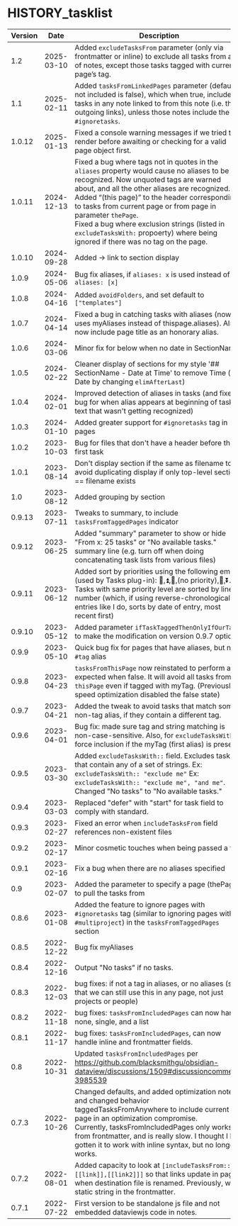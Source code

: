 # HISTORY_tasklist

| Version | Date       | Description                                                                                                                                                                                                                                                                                                                                                                                                                                     |
| ------- | ---------- | ----------------------------------------------------------------------------------------------------------------------------------------------------------------------------------------------------------------------------------------------------------------------------------------------------------------------------------------------------------------------------------------------------------------------------------------------- |
| 1.2   | 2025-03-10 | Added `excludeTasksFrom` parameter (only via frontmatter or inline) to exclude all tasks from a list of notes, except those tasks tagged with current page’s tag.                                                                                                                                                                                                                                                                               |
| 1.1     | 2025-02-11 | Added `tasksFromLinkedPages` parameter (default if not included is false), which when true, includes tasks in any note linked to from this note (i.e. the outgoing links), unless those notes include the tag `#ignoretasks`.                                                                                                                                                                                                                   |
| 1.0.12  | 2025-01-13 | Fixed a console warning messages if we tried to render before awaiting or checking for a valid page object first.                                                                                                                                                                                                                                                                                                                               |
| 1.0.11  | 2024-12-13 | Fixed a bug where tags not in quotes in the `aliases` property would cause no aliases to be recognized. Now unquoted tags are warned about, and all the other aliases are recognized. <br>Added “(this page)” to the header corresponding to tasks from current page or from page in parameter `thePage`.<br>Fixed a bug where exclusion strings (listed in `excludeTasksWith:` propoerty) where being ignored if there was no tag on the page. |
| 1.0.10  | 2024-09-28 | Added → link to section display                                                                                                                                                                                                                                                                                                                                                                                                                 |
| 1.0.9   | 2024-05-06 | Bug fix aliases, if `aliases: x` is used instead of `aliases: [x]`                                                                                                                                                                                                                                                                                                                                                                              |
| 1.0.8   | 2024-04-16 | Added `avoidFolders`, and set default to `["templates"]`                                                                                                                                                                                                                                                                                                                                                                                        |
| 1.0.7   | 2024-04-14 | Fixed a bug in catching tasks with aliases (now uses myAliases instead of thispage.aliases). Also, now include page title as an honorary alias.                                                                                                                                                                                                                                                                                                 |
| 1.0.6   | 2024-03-06 | Minor fix for below when no date in SectionName                                                                                                                                                                                                                                                                                                                                                                                                 |
| 1.0.5   | 2024-02-22 | Cleaner display of sections for my style '## SectionName - Date at Time' to remove Time (or Date by changing `elimAfterLast`)                                                                                                                                                                                                                                                                                                                   |
| 1.0.4   | 2024-02-01 | Improved detection of aliases in tasks (and fixes bug for when alias appears at beginning of task text that wasn't getting recognized)                                                                                                                                                                                                                                                                                                          |
| 1.0.3   | 2024-01-10 | Added greater support for `#ignoretasks` tag in pages                                                                                                                                                                                                                                                                                                                                                                                           |
| 1.0.2   | 2023-10-03 | Bug for files that don't have a header before the first task                                                                                                                                                                                                                                                                                                                                                                                    |
| 1.0.1   | 2023-08-14 | Don't display section if the same as filename to avoid duplicating display if only top-level section == filename exists                                                                                                                                                                                                                                                                                                                         |
| 1.0     | 2023-08-12 | Added grouping by section                                                                                                                                                                                                                                                                                                                                                                                                                       |
| 0.9.13  | 2023-07-11 | Tweaks to summary, to include `tasksFromTaggedPages` indicator                                                                                                                                                                                                                                                                                                                                                                                  |
| 0.9.12  | 2023-06-25 | Added "summary" parameter to show or hide "From x: 25 tasks" or "No available tasks." summary line (e.g. turn off when doing concatenating task lists from various files)                                                                                                                                                                                                                                                                       |
| 0.9.11  | 2023-06-12 | Added sort by priorities using the following emojis (used by Tasks plug-in): 🔺,⏫,🔼,(no priority),🔽,⏬. Tasks with same priority level are sorted by line number (which, if using reverse-chronological entries like I do, sorts by date of entry, most recent first)                                                                                                                                                                          |
| 0.9.10  | 2023-05-12 | Added parameter `ifTaskTaggedThenOnlyIfOurTag` to make the modification on version 0.9.7 optional                                                                                                                                                                                                                                                                                                                                               |
| 0.9.9   | 2023-05-10 | Quick bug fix for pages that have aliases, but no `#tag` alias                                                                                                                                                                                                                                                                                                                                                                                  |
| 0.9.8   | 2023-04-23 | `tasksFromThisPage` now reinstated to perform as expected when false. It will avoid all tasks from `thisPage` even if tagged with myTag. (Previously a speed optimization disabled the false state)                                                                                                                                                                                                                                             |
| 0.9.7   | 2023-04-21 | Added the tweak to avoid tasks that match some non-tag alias, if they contain a different tag.                                                                                                                                                                                                                                                                                                                                                  |
| 0.9.6   | 2023-04-01 | Bug fix: made sure tag and string matching is non-case-sensitive. Also, for `excludeTasksWith`, force inclusion if the myTag (first alias) is present.                                                                                                                                                                                                                                                                                          |
| 0.9.5   | 2023-03-30 | Added `excludeTasksWith::` field. Excludes tasks that contain any of a set of strings. Ex: `excludeTasksWith:: "exclude me"` Ex: `excludeTasksWith:: "exclude me", "and me"`. <br> Changed "No tasks" to "No available tasks."                                                                                                                                                                                                                  |
| 0.9.4   | 2023-03-03 | Replaced "defer" with "start" for task field to comply with standard.                                                                                                                                                                                                                                                                                                                                                                           |
| 0.9.3   | 2023-02-27 | Fixed an error when `includeTasksFrom` field references non-existent files                                                                                                                                                                                                                                                                                                                                                                      |
| 0.9.2   | 2023-02-17 | Minor cosmetic touches when being passed a file                                                                                                                                                                                                                                                                                                                                                                                                 |
| 0.9.1   | 2023-02-16 | Fix a bug when there are no aliases specified                                                                                                                                                                                                                                                                                                                                                                                                   |
| 0.9     | 2023-02-07 | Added the parameter to specify a page (thePage) to pull the tasks from                                                                                                                                                                                                                                                                                                                                                                          |
| 0.8.6   | 2023-01-08 | Added the feature to ignore pages with `#ignoretasks` tag (similar to ignoring pages with `#multiproject`) in the `tasksFromTaggedPages` section                                                                                                                                                                                                                                                                                                |
| 0.8.5   | 2022-12-22 | Bug fix myAliases                                                                                                                                                                                                                                                                                                                                                                                                                               |
| 0.8.4   | 2022-12-16 | Output "No tasks" if no tasks.                                                                                                                                                                                                                                                                                                                                                                                                                  |
| 0.8.3   | 2022-12-03 | bug fixes: if not a tag in aliases, or no aliases (so that we can still use this in any page, not just projects or people)                                                                                                                                                                                                                                                                                                                      |
| 0.8.2   | 2022-11-18 | bug fixes: `tasksFromIncludedPages` can now handle none, single, and a list                                                                                                                                                                                                                                                                                                                                                                     |
| 0.8.1   | 2022-11-17 | bug fixes: `tasksFromIncludedPages`, can now handle inline and frontmatter fields.                                                                                                                                                                                                                                                                                                                                                              |
| 0.8     | 2022-10-31 | Updated `tasksFromIncludedPages` per https://github.com/blacksmithgu/obsidian-dataview/discussions/1509#discussioncomment-3985539                                                                                                                                                                                                                                                                                                               |
| 0.7.3   | 2022-10-26 | Changed defaults, and added optimization notes and changed behavior taggedTasksFromAnywhere to include current page in an optimization compromise. <br> Currently, tasksFromIncludedPages only works from frontmatter, and is really slow. I thought I had gotten it to work with inline syntax, but no longer works.                                                                                                                           |
| 0.7.2   | 2022-08-01 | Added capacity to look at `[includeTasksFrom:: [[link]],[[link2]]]` so that links update in page when destination file is renamed. Previously, was static string in the frontmatter.                                                                                                                                                                                                                                                            |
| 0.7.1   | 2022-07-22 | First version to be standalone js file and not embedded dataviewjs code in notes.                                                                                                                                                                                                                                                                                                                                                               |